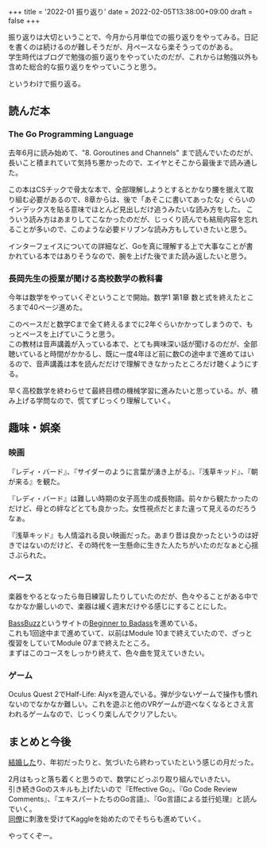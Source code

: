 +++
title = '2022-01 振り返り'
date = 2022-02-05T13:38:00+09:00
draft = false
+++

振り返りは大切ということで、今月から月単位での振り返りをやってみる。日記を書くのは続けるのが難しそうだが、月ペースなら楽そうってのがある。  
学生時代はブログで勉強の振り返りをやっていたのだが、これからは勉強以外も含めた総合的な振り返りをやっていこうと思う。

というわけで振り返る。

## 読んだ本

### The Go Programming Language

去年6月に読み始めて、"8. Goroutines and Channels" まで読んでいたのだが、長いこと積まれていて気持ち悪かったので、エイヤとそこから最後まで読み通した。

この本はCSチックで骨太な本で、全部理解しようとするとかなり腰を据えて取り組む必要があるので、8章からは、後で「あそこに書いてあったな」ぐらいのインデックスを貼る意味でほとんど見出しだけ追うみたいな読み方をした。
こういう読み方はあまりしてこなかったのだが、じっくり読んでも結局内容を忘れることが多いので、このような必要ドリブンな読み方もしていきたいと思う。

インターフェイスについての詳細など、Goを真に理解する上で大事なことが書かれている本ではありそうなので、腕を上げた後でまた読み返したいと思う。

### 長岡先生の授業が聞ける高校数学の教科書

今年は数学をやっていくぞということで開始。数学1 第1章 数と式を終えたところまで40ページ進めた。

このペースだと数学Cまで全て終えるまでに2年ぐらいかかってしまうので、もっとペースを上げていこうと思う。  
この教材は音声講義が入っている本で、とても興味深い話が聞けるのだが、全部聴いていると時間がかかるし、既に一度4年ほど前に数Cの途中まで進めてはいるので、音声講義は本を読んだだけで理解できなかったところだけ聴くようにする。

早く高校数学を終わらせて最終目標の機械学習に進みたいと思っている。が、積み上げる学問なので、慌てずじっくり理解していく。

## 趣味・娯楽

### 映画

『レディ・バード』、『サイダーのように言葉が湧き上がる』、『浅草キッド』、『朝が来る』を観た。

『レディ・バード』は難しい時期の女子高生の成長物語。前々から観たかったのだけど、母との絆などとても良かった。女性視点だとまた違って見えるのだろうなぁ。

『浅草キッド』も人情溢れる良い映画だった。あまり昔は良かったというのは好きではないのだけど、その時代を一生懸命に生きた人たちがいたのだなぁと心揺さぶられた。

### ベース

楽器をやるとなったら毎日練習したりしていたのだが、色々やることがある中でなかなか厳しいので、楽器は緩く週末だけやる感じにすることにした。

[BassBuzz](https://www.bassbuzz.com/)というサイトの[Beginner to Badass](https://www.bassbuzz.com/lessons/beginner)を進めている。    
これも1回途中まで進めていて、以前はModule 10まで終えていたので、ざっと復習をしていてModule 07まで終えたところ。  
まずはこのコースをしっかり終えて、色々曲を覚えていきたい。

### ゲーム

Oculus Quest 2でHalf-Life: Alyxを遊んでいる。弾が少ないゲームで操作も慣れないのでなかなか難しい。これを遊ぶと他のVRゲームが遊べなくなるとさえ言われるゲームなので、じっくり楽しんでクリアしたい。

## まとめと今後

[結婚した](https://okweird.net/blog/got-married/)り、年初だったりと、気づいたら終わっていたという感じの月だった。  

2月はもっと落ち着くと思うので、数学にどっぷり取り組んでいきたい。  
引き続きGoのスキルも上げたいので『Effective Go』、『Go Code Review Comments』、『エキスパートたちのGo言語』、『Go言語による並行処理』と読んでいく。  
[同僚](https://twitter.com/akht_ikd)に刺激を受けてKaggleを始めたのでそちらも進めていく。  

やってくぞー。
